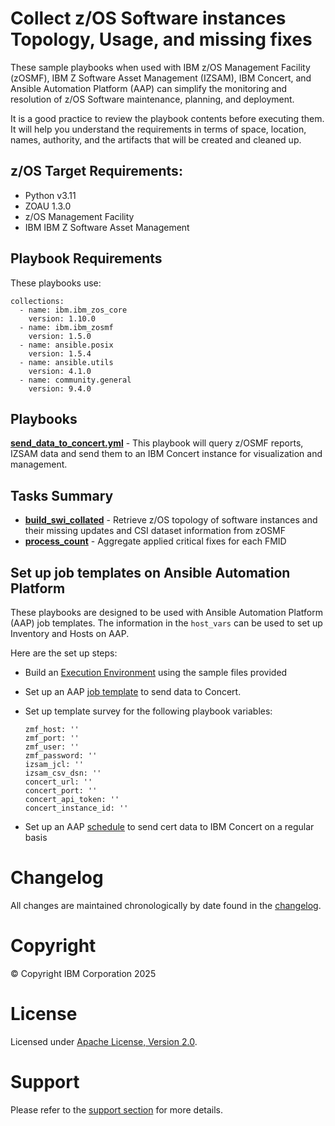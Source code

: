# Collect z/OS Software instances Topology, Usage, and missing fixes 

These sample playbooks when used with IBM z/OS Management Facility (zOSMF), IBM Z Software Asset Management (IZSAM), IBM Concert, and Ansible Automation Platform (AAP) can simplify the monitoring and resolution of z/OS Software maintenance, planning, and deployment.

It is a good practice to review the playbook contents before executing them.
It will help you understand the requirements in terms of space, location, names,
authority, and the artifacts that will be created and cleaned up.

## z/OS Target Requirements:
- Python v3.11
- ZOAU 1.3.0
- z/OS Management Facility
- IBM IBM Z Software Asset Management

## Playbook Requirements
These playbooks use:

    collections:
      - name: ibm.ibm_zos_core
        version: 1.10.0
      - name: ibm.ibm_zosmf
        version: 1.5.0
      - name: ansible.posix
        version: 1.5.4
      - name: ansible.utils
        version: 4.1.0
      - name: community.general
        version: 9.4.0

## Playbooks
[**send_data_to_concert.yml**](send_data_to_concert.yml) - This playbook will query z/OSMF reports, IZSAM data and send them to an IBM Concert instance for visualization and management.

## Tasks Summary
- [**build_swi_collated**](build_swi_collated.yml) - Retrieve z/OS topology of software instances and their missing updates and CSI dataset information from zOSMF
- [**process_count**](process_count.yml) - Aggregate applied critical fixes for each FMID

## Set up job templates on Ansible Automation Platform
These playbooks are designed to be used with Ansible Automation Platform (AAP) job templates. The information in the `host_vars` can be used to set up Inventory and Hosts on AAP.

Here are the set up steps:
- Build an [Execution Environment](execution-environments) using the sample files provided 

- Set up an AAP [job template](https://docs.ansible.com/automation-controller/latest/html/userguide/job_templates.html#create-a-job-template) to send data to Concert. 
- Set up template survey for the following playbook variables:
  ```
  zmf_host: ''
  zmf_port: ''
  zmf_user: ''
  zmf_password: ''
  izsam_jcl: ''
  izsam_csv_dsn: ''
  concert_url: ''
  concert_port: ''
  concert_api_token: ''
  concert_instance_id: ''
  ```
- Set up an AAP [schedule](https://docs.ansible.com/automation-controller/latest/html/userguide/scheduling.html) to send cert data to IBM Concert on a regular basis
# Changelog
All changes are maintained chronologically by date found in the
[changelog](changelog.yml).

# Copyright
© Copyright IBM Corporation 2025

# License
Licensed under [Apache License,
Version 2.0](https://opensource.org/licenses/Apache-2.0).

# Support
Please refer to the [support section](../../../README.md#support) for more
details.